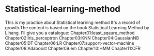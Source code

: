 # Statistical-learning-method
This is my practice about Statistical learning method
It's a record of growth.The content is based on the book Statistical Learning Method by Lihang.
I'll give you a catalogue:
Chapter01:least_sqaure_method
Chapter02:Iris_perceptron
Chapter03:KNN
Chapter04:GaussianNB
Chapter05:DT
Chapter06:LR
Chapter07:support-vector-machine
Chapter08:Adaboost
Chapter09:em
Chapter10:HMM
Chapter11:CFR

